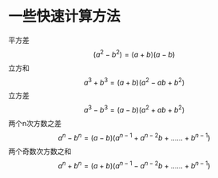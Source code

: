 # 一些快速计算方法

平方差
$$
(a^2 - b^2) = (a+b)(a-b)
$$
立方和
$$
a^{3}+b^{3} = (a+b)(a^{2}-ab+b^{2})
$$
立方差
$$
a^{3}-b^{3} = (a-b)(a^{2}+ab+b^{2})
$$
两个n次方数之差
$$
a^{n}-b^{n}=(a-b)(a^{{n-1}}+a^{{n-2}}b+......+b^{{n-1}})
$$
两个奇数次方数之和
$$
a^{n}+b^{n}=(a+b)(a^{{n-1}}-a^{{n-2}}b+......+b^{{n-1}})
$$












